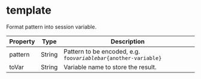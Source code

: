 # template

Format pattern into session variable.

| Property | Type | Description |
| ------- | ------- | -------- |
| pattern | String | Pattern to be encoded, e.g. <code>foo${variable}bar${another-variable}</code> |
| toVar | String | Variable name to store the result. |

